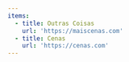 ```yaml
---
items:
  - title: Outras Coisas
    url: 'https://maiscenas.com'
  - title: Cenas
    url: 'https://cenas.com'
---
```


